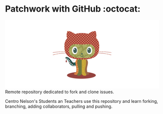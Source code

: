 # Patchwork with GitHub :octocat:
![patchwork](images/octocat-patchwork.png)
Remote repository dedicated to fork and clone issues.


Centro Nelson's Students an Teachers use this repository and learn forking, branching, adding collaborators, pulling and pushing.
